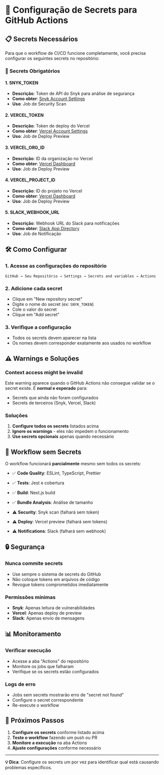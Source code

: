 # 🔐 Configuração de Secrets para GitHub Actions

## 📋 Secrets Necessários

Para que o workflow de CI/CD funcione completamente, você precisa configurar os seguintes secrets no repositório:

### 🔑 Secrets Obrigatórios

#### 1. **SNYK_TOKEN**

- **Descrição**: Token de API do Snyk para análise de segurança
- **Como obter**: [Snyk Account Settings](https://app.snyk.io/account)
- **Uso**: Job de Security Scan

#### 2. **VERCEL_TOKEN**

- **Descrição**: Token de deploy do Vercel
- **Como obter**: [Vercel Account Settings](https://vercel.com/account/tokens)
- **Uso**: Job de Deploy Preview

#### 3. **VERCEL_ORG_ID**

- **Descrição**: ID da organização no Vercel
- **Como obter**: [Vercel Dashboard](https://vercel.com/dashboard)
- **Uso**: Job de Deploy Preview

#### 4. **VERCEL_PROJECT_ID**

- **Descrição**: ID do projeto no Vercel
- **Como obter**: [Vercel Dashboard](https://vercel.com/dashboard)
- **Uso**: Job de Deploy Preview

#### 5. **SLACK_WEBHOOK_URL**

- **Descrição**: Webhook URL do Slack para notificações
- **Como obter**: [Slack App Directory](https://slack.com/apps)
- **Uso**: Job de Notificação

## 🛠️ Como Configurar

### 1. **Acesse as configurações do repositório**

```
GitHub → Seu Repositório → Settings → Secrets and variables → Actions
```

### 2. **Adicione cada secret**

- Clique em "New repository secret"
- Digite o nome do secret (ex: `SNYK_TOKEN`)
- Cole o valor do secret
- Clique em "Add secret"

### 3. **Verifique a configuração**

- Todos os secrets devem aparecer na lista
- Os nomes devem corresponder exatamente aos usados no workflow

## ⚠️ Warnings e Soluções

### **Context access might be invalid**

Este warning aparece quando o GitHub Actions não consegue validar se o secret existe. É **normal e esperado** para:

- Secrets que ainda não foram configurados
- Secrets de terceiros (Snyk, Vercel, Slack)

### **Soluções**

1. **Configure todos os secrets** listados acima
2. **Ignore os warnings** - eles não impedem o funcionamento
3. **Use secrets opcionais** apenas quando necessário

## 🚀 Workflow sem Secrets

O workflow funcionará **parcialmente** mesmo sem todos os secrets:

- ✅ **Code Quality**: ESLint, TypeScript, Prettier
- ✅ **Tests**: Jest e cobertura
- ✅ **Build**: Next.js build
- ✅ **Bundle Analysis**: Análise de tamanho

- ⚠️ **Security**: Snyk scan (falhará sem token)
- ⚠️ **Deploy**: Vercel preview (falhará sem tokens)
- ⚠️ **Notifications**: Slack (falhará sem webhook)

## 🔒 Segurança

### **Nunca commite secrets**

- Use sempre o sistema de secrets do GitHub
- Não coloque tokens em arquivos de código
- Revogue tokens comprometidos imediatamente

### **Permissões mínimas**

- **Snyk**: Apenas leitura de vulnerabilidades
- **Vercel**: Apenas deploy de preview
- **Slack**: Apenas envio de mensagens

## 📊 Monitoramento

### **Verificar execução**

- Acesse a aba "Actions" do repositório
- Monitore os jobs que falharam
- Verifique se os secrets estão configurados

### **Logs de erro**

- Jobs sem secrets mostrarão erro de "secret not found"
- Configure o secret correspondente
- Re-execute o workflow

## 🎯 Próximos Passos

1. **Configure os secrets** conforme listado acima
2. **Teste o workflow** fazendo um push ou PR
3. **Monitore a execução** na aba Actions
4. **Ajuste configurações** conforme necessário

---

**💡 Dica**: Configure os secrets um por vez para identificar qual está causando problemas específicos.
